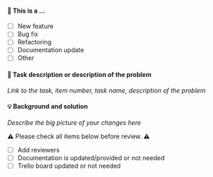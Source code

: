 #### 🤔 This is a ...

- [ ] New feature
- [ ] Bug fix
- [ ] Refactoring
- [ ] Documentation update
- [ ] Other

#### 🔗 Task description or description of the problem

_Link to the task, item number, task name, description of the problem_

#### 💡 Background and solution

_Describe the big picture of your changes here_

⚠️ Please check all items below before review. ⚠️

- [ ] Add reviewers
- [ ] Documentation is updated/provided or not needed
- [ ] Trello board updated or not needed
